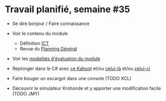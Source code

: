 # Travail planifié, semaine #35

- Se dire bonjour / Faire connaissance

- Voir le contenu du module
  - Définition [ICT](https://www.modulbaukasten.ch/module/320/1/fr-FR?title=Programmer-orient%C3%A9-objet)
  - Revue du [Planning Général](../README.md)  

- Voir les [modalités d'évaluation du module](../evaluation/DEP.md)

- Replonger dans le C# avec [ce Kahoot](https://create.kahoot.it/share/test-de-niveau-c-1/e76b122d-aaf1-4548-b076-99405c4efc81) et/ou [celui-là](https://create.kahoot.it/share/test-de-niveau-c-2/c0cf41a1-a765-48a3-ad67-86015be6339c) et/ou [celui-ci](https://create.kahoot.it/share/test-de-niveau-c-3/c0376be0-d2d6-4a4f-8589-f8969ba2f7c3)

- Faire bouger un escargot dans une console (TODO XCL)
  
- Découvrir le simulateur Krohonde et y apporter une modification facile (TODO JMY)
